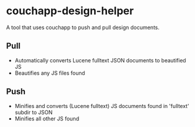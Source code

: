 # couchapp-design-helper

A tool that uses couchapp to push and pull design documents.

## Pull
* Automatically converts Lucene fulltext JSON documents to beautified JS
* Beautifies any JS files found

## Push
* Minifies and converts (Lucene fulltext) JS documents found in 'fulltext' subdir to JSON
* Minifies all other JS found
